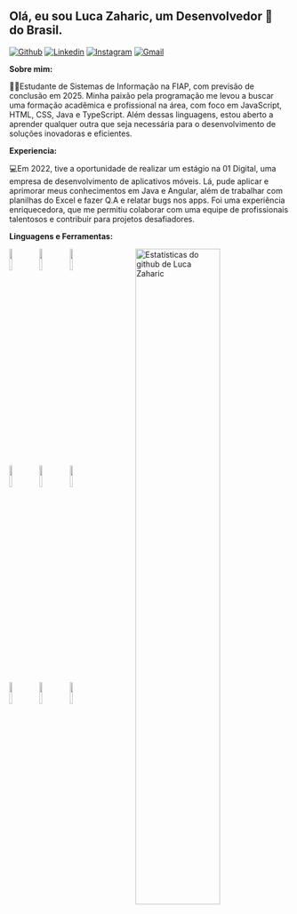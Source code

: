 
## Olá, eu sou Luca Zaharic, um Desenvolvedor 🚀 do Brasil.


[![Github](https://img.shields.io/badge/-Github-000?style=flat&logo=Github&logoColor=white)](https://github.com/lucazaharic)
[![Linkedin](https://img.shields.io/badge/-LinkedIn-blue?style=flat&logo=Linkedin&logoColor=white)](https://www.linkedin.com/in/luca-moraes-zaharic-a705a422a/)
[![Instagram](https://img.shields.io/badge/-Instagram-c13584?style=flat&labelColor=c13584&logo=instagram&logoColor=white)](https://www.instagram.com/lucazaharic/)
[![Gmail](https://img.shields.io/badge/-Gmail-c14438?style=flat&logo=Gmail&logoColor=white)](mailto:lucazaharic@gmail.com)



**Sobre mim:**


👨‍🎓Estudante de Sistemas de Informação na FIAP, com previsão de conclusão em 2025. Minha paixão pela programação me levou a buscar uma formação acadêmica e profissional na área, com foco em JavaScript, HTML, CSS, Java e TypeScript. Além dessas linguagens, estou aberto a aprender qualquer outra que seja necessária para o desenvolvimento de soluções inovadoras e eficientes.

**Experiencia:**

💻Em 2022, tive a oportunidade de realizar um estágio na 01 Digital, uma empresa de desenvolvimento de aplicativos móveis. Lá, pude aplicar e aprimorar meus conhecimentos em Java e Angular, além de trabalhar com planilhas do Excel e fazer Q.A e relatar bugs nos apps. Foi uma experiência enriquecedora, que me permitiu colaborar com uma equipe de profissionais talentosos e contribuir para projetos desafiadores.

**Linguagens e Ferramentas:** 

<p>
  <a href="https://github.com/onimur/handle-path-oz">
    <img width="55%" align="right" alt="Estatísticas do github de Luca Zaharic" src="https://github-readme-stats.vercel.app/api?username=lucazaharic" />
  </a>

  <code><img width="10%" src="https://www.vectorlogo.zone/logos/java/java-ar21.svg"></code>
  <code><img width="10%" src="https://www.vectorlogo.zone/logos/flutterio/flutterio-ar21.svg"></code>
<code><img width="10%" src="https://www.vectorlogo.zone/logos/git-scm/git-scm-ar21.svg"></code>
  <br/>
  <code><img width="10%" src="https://www.vectorlogo.zone/logos/mysql/mysql-ar21.svg"></code>
  <code><img width="10%" src="https://www.vectorlogo.zone/logos/sqlite/sqlite-ar21.svg"></code>
  <code><img width="10%" src="https://www.vectorlogo.zone/logos/javascript/javascript-horizontal.svg"></code>
  <br />
    <code><img width="10%" src="https://www.vectorlogo.zone/logos/json/json-ar21.svg"></code>
  <code><img width="10%" src="https://www.vectorlogo.zone/logos/gnu_bash/gnu_bash-ar21.svg"></code>
  <code><img width="10%" src="https://www.vectorlogo.zone/logos/kotlinlang/kotlinlang-ar21.svg"></code>
</p>
